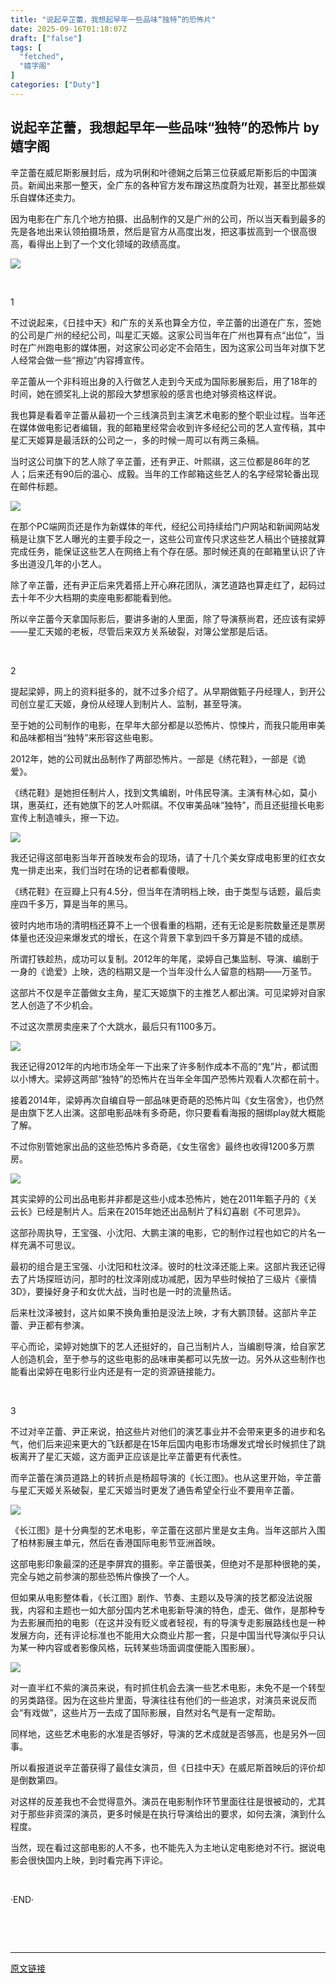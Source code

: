 ```yaml
---
title: "说起辛芷蕾，我想起早年一些品味“独特”的恐怖片"
date: 2025-09-16T01:18:07Z
draft: ["false"]
tags: [
  "fetched",
  "嬉字阁"
]
categories: ["Duty"]
---
```

说起辛芷蕾，我想起早年一些品味“独特”的恐怖片 by 嬉字阁
------
<div><p><span leaf="" mpa-font-style="mfhqfdzgtjx"><span textstyle="">辛芷蕾在威尼斯影展封后，成为巩俐和叶德娴之后第三位获威尼斯影后的中国演员。新闻出来那一整天，全广东的各种官方发布蹭这热度蔚为壮观，甚至比那些娱乐自媒体还卖力。</span></span></p><p><span leaf="" mpa-font-style="mfhqfdzgcba"><span textstyle="">因为电影在广东几个地方拍摄、出品制作的又是广州的公司，所以当天看到最多的先是各地出来认领拍摄场景，然后是官方从高度出发，把这事拔高到一个很高很高，看得出上到了一个文化领域的政绩高度。</span></span></p><section nodeleaf=""><img data-croporisrc="https://mmbiz.qpic.cn/mmbiz_jpg/lWib0CdNmUlPE4kXLK6KABz0P61bsib6ib2Scr0RXXQyWprR2X3N0WnYlu6kcGeo6YBsaMvBmYSUlKBQGJ1gKhxuQ/0?wx_fmt=jpeg" data-cropselx2="546" data-cropsely2="784" data-imgfileid="503118998" data-ratio="1" data-s="300,640" data-src="https://mmbiz.qpic.cn/mmbiz_jpg/lWib0CdNmUlPE4kXLK6KABz0P61bsib6ib2Scr0RXXQyWprR2X3N0WnYlu6kcGeo6YBsaMvBmYSUlKBQGJ1gKhxuQ/640?wx_fmt=jpeg" data-type="jpeg" data-w="1080" src="https://mmbiz.qpic.cn/mmbiz_jpg/lWib0CdNmUlPE4kXLK6KABz0P61bsib6ib2Scr0RXXQyWprR2X3N0WnYlu6kcGeo6YBsaMvBmYSUlKBQGJ1gKhxuQ/640?wx_fmt=jpeg"></section><p><span leaf="" mpa-font-style="mfhqfdzgcba"><br></span></p><p><span leaf="" mpa-font-style="mfhqfdzgtjx" data-pm-slice='1 1 ["para",{"tagName":"p","attributes":{"style":"margin-left: 16px; margin-right: 16px; line-height: 1.75em; text-align: center;"},"namespaceURI":"http://www.w3.org/1999/xhtml"}]'><span textstyle="">1</span></span></p><p><span leaf="" mpa-font-style="mfhqfdzg1fwl"><span textstyle="">不过说起来，《日挂中天》和广东的关系也算全方位，辛芷蕾的出道在广东，签她的公司是广州的经纪公司，叫星汇天姬。这家公司当年在广州也算有点“出位”，当时在广州跑电影的媒体圈，对这家公司必定不会陌生，因为这家公司当年对旗下艺人经常会做一些“擦边”内容搏宣传。</span></span></p><p><span leaf="" mpa-font-style="mfhqfdzg1j56"><span textstyle="">辛芷蕾从一个非科班出身的入行做艺人走到今天成为国际影展影后，用了18年的时间，她在颁奖礼上说的那段大梦想家般的感言也绝对够资格这样说。</span></span></p><p><span leaf="" mpa-font-style="mfhqfdzgr5u"><span textstyle="">我也算是看着辛芷蕾从最初一个三线演员到主演艺术电影的整个职业过程。当年还在媒体做电影记者编辑，我的邮箱里经常会收到许多经纪公司的艺人宣传稿，其中星汇天姬算是最活跃的公司之一，多的时候一周可以有两三条稿。</span></span></p><p><span leaf="" mpa-font-style="mfhqfdzg1r8"><span textstyle="">当时这公司旗下的艺人除了辛芷蕾，还有尹正、叶熙祺，这三位都是86年的艺人；后来还有90后的温心、成毅。当年的工作邮箱这些艺人的名字经常轮番出现在邮件标题。</span></span></p><section nodeleaf=""><img data-src="https://mmbiz.qpic.cn/mmbiz_jpg/lWib0CdNmUlPE4kXLK6KABz0P61bsib6ib2zGrGvIcLP4SRmy7VUdpTLdotgeFTbPx5O9g07lKaGETrLlfRicbUGfw/640?wx_fmt=jpeg" data-ratio="0.665625" data-s="300,640" data-type="jpeg" data-w="1280" type="block" data-imgfileid="503118991" src="https://mmbiz.qpic.cn/mmbiz_jpg/lWib0CdNmUlPE4kXLK6KABz0P61bsib6ib2zGrGvIcLP4SRmy7VUdpTLdotgeFTbPx5O9g07lKaGETrLlfRicbUGfw/640?wx_fmt=jpeg"></section><p><span leaf="" mpa-font-style="mfhqfdzgstv"><span textstyle="">在那个PC端网页还是作为新媒体的年代，经纪公司持续给门户网站和新闻网站发稿是让旗下艺人曝光的主要手段之一，这些公司宣传只求这些艺人稿出个链接就算完成任务，能保证这些艺人在网络上有个存在感。那时候还真的在邮箱里认识了许多出道没几年的小艺人。</span></span></p><p><span leaf="" mpa-font-style="mfhqfdzgc6d"><span textstyle="">除了辛芷蕾，还有尹正后来凭着搭上开心麻花团队，演艺道路也算走红了，起码过去十年不少大档期的卖座电影都能看到他。</span></span></p><p><span leaf="" mpa-font-style="mfhqfdzg1swt"><span textstyle="">所以辛芷蕾今天拿国际影后，要讲多谢的人里面，除了导演蔡尚君，还应该有梁婷——星汇天姬的老板，尽管后来双方关系破裂，对簿公堂那是后话。</span></span></p><p><span leaf="" mpa-font-style="mfhqfdzg1swt"><br></span></p><p><span leaf="" mpa-font-style="mfhqfdzgqop"><span textstyle="">2</span></span></p><p><span leaf="" mpa-font-style="mfhqfdzgh2g"><span textstyle="">提起梁婷，网上的资料挺多的，就不过多介绍了。从早期做甄子丹经理人，到开公司创立星汇天姬，身份从经理人到制片人、监制，甚至导演。</span></span></p><p><span leaf="" mpa-font-style="mfhqfdzg1c1z"><span textstyle="">至于她的公司制作的电影，在早年大部分都是以恐怖片、惊悚片，而我只能用审美和品味都相当“独特”来形容这些电影。</span></span></p><p><span leaf="" mpa-font-style="mfhqfdzg1o4j"><span textstyle="">2012年，她的公司就出品制作了两部恐怖片。一部是《绣花鞋》，一部是《诡爱》。</span></span></p><p><span leaf="" mpa-font-style="mfhqfdzghpq"><span textstyle="">《绣花鞋》是她担任制片人，找到文隽编剧，叶伟民导演。主演有林心如，莫小琪，惠英红，还有她旗下的艺人叶熙祺。不仅审美品味“独特”，而且还挺擅长电影宣传上制造噱头，擦一下边。</span></span></p><section nodeleaf=""><img data-src="https://mmbiz.qpic.cn/mmbiz_jpg/lWib0CdNmUlPE4kXLK6KABz0P61bsib6ib22gnBlZTxvxwNRuIdExjYff8nAoNxg8BclBTvRuvUj6Q11uibaRslrgQ/640?wx_fmt=jpeg" data-ratio="1.39609375" data-s="300,640" data-type="jpeg" data-w="1280" type="block" data-imgfileid="503118992" src="https://mmbiz.qpic.cn/mmbiz_jpg/lWib0CdNmUlPE4kXLK6KABz0P61bsib6ib22gnBlZTxvxwNRuIdExjYff8nAoNxg8BclBTvRuvUj6Q11uibaRslrgQ/640?wx_fmt=jpeg"></section><p><span leaf="" mpa-font-style="mfhqfdzgkzj"><span textstyle="">我还记得这部电影当年开首映发布会的现场，请了十几个美女穿成电影里的红衣女鬼一排走出来，我们当时在场的记者都看傻眼。</span></span></p><p><span leaf="" mpa-font-style="mfhqfdzgs0e"><span textstyle="">《绣花鞋》在豆瓣上只有4.5分，但当年在清明档上映，由于类型与话题，最后卖座四千多万，算是当年的黑马。</span></span></p><p><span leaf="" mpa-font-style="mfhqfdzg16wl"><span textstyle="">彼时内地市场的清明档还算不上一个很看重的档期，还有无论是影院数量还是票房体量也还没迎来爆发式的增长，在这个背景下拿到四千多万算是不错的成绩。</span></span></p><p><span leaf="" mpa-font-style="mfhqfdzg1efv"><span textstyle="">所谓打铁趁热，成功可以复制。2012年的年尾，梁婷自己集监制、导演、编剧于一身的《诡爱》上映，选的档期又是一个当年没什么人留意的档期——万圣节。</span></span></p><p><span leaf="" mpa-font-style="mfhqfdzgnv7"><span textstyle="">这部片不仅是辛芷蕾做女主角，星汇天姬旗下的主推艺人都出演。可见梁婷对自家艺人创造了不少机会。</span></span></p><p><span leaf="" mpa-font-style="mfhqfdzg1gfb"><span textstyle="">不过这次票房卖座来了个大跳水，最后只有1100多万。</span></span></p><section nodeleaf=""><img data-src="https://mmbiz.qpic.cn/mmbiz_jpg/lWib0CdNmUlPE4kXLK6KABz0P61bsib6ib2KsqyUG7EArDBZanlz6hAhh0mY95prS7ibCrRaRglVBCnibyro4RXFnbQ/640?wx_fmt=jpeg" data-ratio="0.75" data-s="300,640" data-type="jpeg" data-w="1280" type="block" data-imgfileid="503118993" src="https://mmbiz.qpic.cn/mmbiz_jpg/lWib0CdNmUlPE4kXLK6KABz0P61bsib6ib2KsqyUG7EArDBZanlz6hAhh0mY95prS7ibCrRaRglVBCnibyro4RXFnbQ/640?wx_fmt=jpeg"></section><p><span leaf="" mpa-font-style="mfhqfdzgrph"><span textstyle="">我还记得2012年的内地市场全年一下出来了许多制作成本不高的“鬼”片，都试图以小博大。梁婷这两部“独特”的恐怖片在当年全年国产恐怖片观看人次都在前十。</span></span></p><p><span leaf="" mpa-font-style="mfhqfdzgswx"><span textstyle="">接着2014年，梁婷再次自编自导一部品味更奇葩的恐怖片叫《女生宿舍》，也仍然是由旗下艺人出演。这部电影品味有多奇葩，你只要看看海报的捆绑play就大概能了解。</span></span></p><p><span leaf="" mpa-font-style="mfhqfdzg7wc"><span textstyle="">不过你别管她家出品的这些恐怖片多奇葩，《女生宿舍》最终也收得1200多万票房。</span></span></p><section nodeleaf=""><img data-src="https://mmbiz.qpic.cn/mmbiz_jpg/lWib0CdNmUlPE4kXLK6KABz0P61bsib6ib2AetVOMRbMUm27iasPBXsFLCYZ98KTW5mPwgKXAbJNOgewsNCTgzVsjA/640?wx_fmt=jpeg&amp;from=appmsg" data-ratio="1.396484375" data-s="300,640" data-type="jpeg" data-w="1024" type="block" data-imgfileid="503118994" src="https://mmbiz.qpic.cn/mmbiz_jpg/lWib0CdNmUlPE4kXLK6KABz0P61bsib6ib2AetVOMRbMUm27iasPBXsFLCYZ98KTW5mPwgKXAbJNOgewsNCTgzVsjA/640?wx_fmt=jpeg&amp;from=appmsg"></section><p><span leaf="" mpa-font-style="mfhqfdzg1tgz"><span textstyle="">其实梁婷的公司出品电影并非都是这些小成本恐怖片，她在2011年甄子丹的《关云长》已经是制片人。后来在2015年她还出品制片了科幻喜剧《不可思异》。</span></span></p><p><span leaf="" mpa-font-style="mfhqfdzg1xeo"><span textstyle="">这部孙周执导，王宝强、小沈阳、大鹏主演的电影，它的制作过程也如它的片名一样充满不可思议。</span></span></p><p><span leaf="" mpa-font-style="mfhqfdzg1qfh"><span textstyle="">最初的组合是王宝强、小沈阳和杜汶泽。彼时的杜汶泽还能上来。这部片我还记得去了片场探班访问，那时的杜汶泽刚成功减肥，因为早些时候拍了三级片《豪情3D》，要操好身子和女优大战，当时也是一时的流量热话。</span></span></p><p><span leaf="" mpa-font-style="mfhqfdzg22ne"><span textstyle="">后来杜汶泽被封，这片如果不换角重拍是没法上映，才有大鹏顶替。这部片辛芷蕾、尹正都有参演。</span></span></p><p><span leaf="" mpa-font-style="mfhqfdzg1al0"><span textstyle="">平心而论，梁婷对她旗下的艺人还挺好的，自己当制片人，当编剧导演，给自家艺人创造机会，至于参与的这些电影的品味审美都可以先放一边。另外从这些制作也能看出梁婷在电影行业内还是有一定的资源链接能力。</span></span></p><p><span leaf="" mpa-font-style="mfhqfdzg1al0"><br></span></p><p><span leaf="" mpa-font-style="mfhqfdzg9rk"><span textstyle="">3</span></span></p><p><span leaf="" mpa-font-style="mfhqfdzg2254"><span textstyle="">不过对辛芷蕾、尹正来说，拍这些片对他们的演艺事业并不会带来更多的进步和名气，他们后来迎来更大的飞跃都是在15年后国内电影市场爆发式增长时候抓住了跳板离开了星汇天姬，这方面尹正应该是比辛芷蕾更有代表性。</span></span></p><p><span leaf="" mpa-font-style="mfhqfdzg13j2"><span textstyle="">而辛芷蕾在演员道路上的转折点是杨超导演的《长江图》。也从这里开始，辛芷蕾与星汇天姬关系破裂，星汇天姬当时更发了通告希望全行业不要用辛芷蕾。</span></span></p><section nodeleaf=""><img data-src="https://mmbiz.qpic.cn/mmbiz_jpg/lWib0CdNmUlPE4kXLK6KABz0P61bsib6ib2MlJx1I1JFZfnsAConZ1L90VykxrJo1qQ5liaD7uXeAaakmhc1iarxKUw/640?wx_fmt=jpeg&amp;from=appmsg" data-ratio="1.421875" data-s="300,640" data-type="jpeg" data-w="640" data-croporisrc="https://mmbiz.qpic.cn/mmbiz_jpg/lWib0CdNmUlPE4kXLK6KABz0P61bsib6ib2MlJx1I1JFZfnsAConZ1L90VykxrJo1qQ5liaD7uXeAaakmhc1iarxKUw/0?wx_fmt=jpeg&amp;from=appmsg" data-cropselx2="546" data-cropsely2="432" data-imgfileid="503119006" src="https://mmbiz.qpic.cn/mmbiz_jpg/lWib0CdNmUlPE4kXLK6KABz0P61bsib6ib2MlJx1I1JFZfnsAConZ1L90VykxrJo1qQ5liaD7uXeAaakmhc1iarxKUw/640?wx_fmt=jpeg&amp;from=appmsg"></section><p><span leaf="" mpa-font-style="mfhqfdzg1qi6"><span textstyle="">《长江图》是十分典型的艺术电影，辛芷蕾在这部片里是女主角。当年这部片入围了柏林影展主单元，然后在香港国际电影节亚洲首映。</span></span></p><p><span leaf="" mpa-font-style="mfhqfdzg1qi6"><span textstyle="">这部电影印象最深的还是李屏宾的摄影。辛芷蕾很美，但绝对不是那种很艳的美，完全与她之前参演的那些恐怖片像换了一个人。</span></span></p><p><span leaf="" mpa-font-style="mfhqfdzg1qi6"><span textstyle="">但如果从电影整体看，《长江图》剧作、节奏、主题以及导演的技艺都没法说服我，内容和主题也一如大部分国内艺术电影新导演的特色，虚无、做作，是那种专为去影展而拍的电影（在这并没有贬义或者轻视，有的导演专走影展路线也是一种发展方向，还有评论标准也不能用大众商业片那一套，只是中国当代导演似乎只认为某一种内容或者影像风格，玩转某些场面调度便能入围影展）。</span></span></p><section nodeleaf=""><img data-src="https://mmbiz.qpic.cn/mmbiz_jpg/lWib0CdNmUlPE4kXLK6KABz0P61bsib6ib20qe86d2PUnQc5zkwI7Xc1kQI6kic5B7vicCEmHleUhEaycjmy8D83PSQ/640?wx_fmt=jpeg" data-ratio="0.79" data-s="300,640" data-type="jpeg" data-w="1000" type="block" data-imgfileid="503118999" src="https://mmbiz.qpic.cn/mmbiz_jpg/lWib0CdNmUlPE4kXLK6KABz0P61bsib6ib20qe86d2PUnQc5zkwI7Xc1kQI6kic5B7vicCEmHleUhEaycjmy8D83PSQ/640?wx_fmt=jpeg"></section><p><span leaf="" mpa-font-style="mfhqfdzgc5d"><span textstyle="">对一直半红不紫的演员来说，有时抓住机会去演一些艺术电影，未免不是一个转型的另类路径。因为在这些片里面，导演往往有他们的一些追求，对演员来说反而会“有戏做”，这些片万一去成了国际影展，自然对名气是有一定帮助。</span></span></p><p><span leaf="" mpa-font-style="mfhqfdzg2488"><span textstyle="">同样地，这些艺术电影的水准是否够好，导演的艺术成就是否够高，也是另外一回事。</span></span></p><p><span leaf="" mpa-font-style="mfhqfdzg1w5v"><span textstyle="">所以看报道说辛芷蕾获得了最佳女演员，但《日挂中天》在威尼斯首映后的评价却是倒数第四。</span></span></p><p><span leaf="" mpa-font-style="mfhqfdzg1dga"><span textstyle="">对这样的反差我也不会觉得意外。演员在电影制作环节里面往往是很被动的，尤其对于那些非资深的演员，更多时候是在执行导演给出的要求，如何去演，演到什么程度。</span></span></p><p><span leaf="" mpa-font-style="mfhqfdzgh2i"><span textstyle="">当然，现在看过这部电影的人不多，也不能先入为主地认定电影绝对不行。据说电影会很快国内上映，到时看完再下评论。</span></span></p><p><span leaf=""><br></span></p><p><span leaf=""><span textstyle="">·END·</span></span></p><p><span leaf=""><br></span></p><section nodeleaf=""><mp-common-profile data-pluginname="mpprofile" data-nickname="嬉字阁" data-alias="honestfilm" data-from="0" data-headimg="http://mmbiz.qpic.cn/mmbiz_png/lWib0CdNmUlMo99FzBlpM2PuhPA9l4B9bGSJiawOcOWVVdqKEFVEqhANIlpIzhmVTlwsvjO4Hn2LF51ibjzT57icZQ/0?wx_fmt=png" data-signature="曾遊走粵港兩地寫稿的電影手民。做過傳媒、做過電影宣傳、做過影院公司，現在做影迷，看電影。" data-id="MzI0MzIwOTk1MQ==" data-is_biz_ban="0" data-service_type="1" data-verify_status="0"></mp-common-profile></section><p><span leaf=""><br></span></p><p><mp-style-type data-value="3"></mp-style-type></p></div>  
<hr>
<a href="https://mp.weixin.qq.com/s/kwqvDFlnIJ0vbM8Mp20RYw",target="_blank" rel="noopener noreferrer">原文链接</a>
